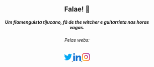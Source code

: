 <h2 align="center">Falae! 🤙</h3>
<h5 align="center"> Um flamenguista tijucano, fã de the witcher e guitarrista nas horas vagas.</h3>

<!-- footer -->
<h6 align="center"><i>Pelas webs:</i></h3>
<p align="center">
  <a href="https://twitter.com/zbrunoneves" target="blank">
    <img src="https://raw.githubusercontent.com/zbrunoneves/zbrunoneves/549b97d698f81dbc2e4eb3c841b60a322cb67c82/icon/twitter.svg" alt="Twitter" width="25" />
  </a>
  
  <a href="https://linkedin.com/in/lebrunoneves" target="blank">
    <img src="https://raw.githubusercontent.com/zbrunoneves/zbrunoneves/549b97d698f81dbc2e4eb3c841b60a322cb67c82/icon/linkedin.svg" alt="Linkedin" width="25" />
  </a>
  
  <a href="https://instagram.com/zbrunoneves" target="blank">
    <img src="https://raw.githubusercontent.com/zbrunoneves/zbrunoneves/549b97d698f81dbc2e4eb3c841b60a322cb67c82/icon/instagram.svg" alt="Instagram" width="25" />
  </a>
</p>

